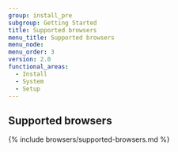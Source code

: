 ```yaml
---
group: install_pre
subgroup: Getting Started
title: Supported browsers
menu_title: Supported browsers
menu_node:
menu_order: 3
version: 2.0
functional_areas:
  - Install
  - System
  - Setup
---
```


## Supported browsers
{% include browsers/supported-browsers.md %}
